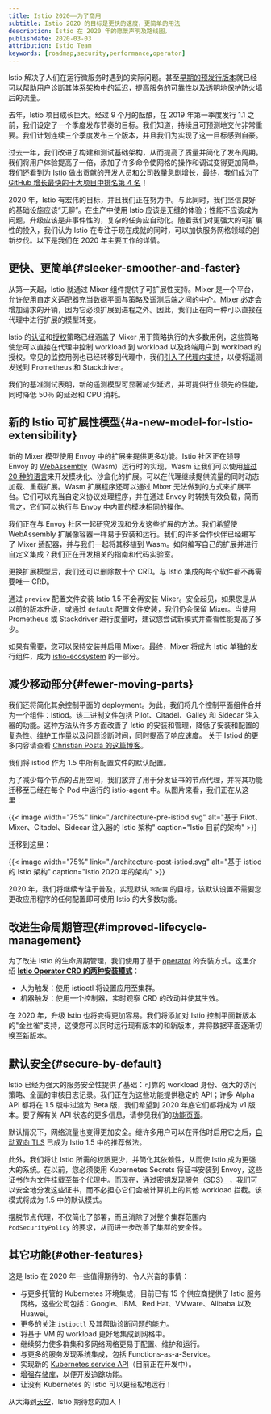 ```yaml
---
title: Istio 2020——为了商用
subtitle: Istio 2020 的目标是更快的速度，更简单的用法
description: Istio 在 2020 年的愿景声明及路线图。
publishdate: 2020-03-03
attribution: Istio Team
keywords: [roadmap,security,performance,operator]
---
```


Istio 解决了人们在运行微服务时遇到的实际问题。甚至[早期的预发行版本](https://kubernetespodcast.com/episode/016-descartes-labs/)就已经可以帮助用户诊断其体系架构中的延迟，提高服务的可靠性以及透明地保护防火墙后的流量。

去年，Istio 项目成长巨大。经过 9 个月的酝酿，在 2019 年第一季度发行 1.1 之前，我们设定了一个季度发布节奏的目标。我们知道，持续且可预测地交付非常重要。我们计划连续三个季度发布三个版本，并且我们为实现了这一目标感到自豪。

过去一年，我们改进了构建和测试基础架构，从而提高了质量并简化了发布周期。我们将用户体验提高了一倍，添加了许多命令使网格的操作和调试变得更加简单。我们还看到为 Istio 做出贡献的开发人员和公司数量急剧增长，最终，我们成为了 [GitHub 增长最快的十大项目中排名第 4 名](https://octoverse.github.com/#fastest-growing-oss-projects-by-contributors)！

2020 年，Istio 有宏伟的目标，并且我们正在努力中。与此同时，我们坚信良好的基础设施应该“无聊”。在生产中使用 Istio 应该是无缝的体验；性能不应该成为问题，升级应该是非事件性的，复杂的任务应自动化。随着我们对更强大的可扩展性的投入，我们认为 Istio 在专注于现在成就的同时，可以加快服务网格领域的创新步伐。以下是我们在 2020 年主要工作的详情。

## 更快、更简单{#sleeker-smoother-and-faster}

从第一天起，Istio 就通过 Mixer 组件提供了可扩展性支持。Mixer 是一个平台，允许使用自定义[适配器](/zh/docs/reference/config/policy-and-telemetry/mixer-overview/#adapters)充当数据平面与策略及遥测后端之间的中介。Mixer 必定会增加请求的开销，因为它必须扩展到进程之外。因此，我们正在向一种可以直接在代理中进行扩展的模型转变。

Istio 的[认证](/zh/docs/concepts/security/#authentication-policies)和[授权](/zh/docs/concepts/security/#authorization)策略已经涵盖了 Mixer 用于策略执行的大多数用例，这些策略使您可以直接在代理中控制 workload 到 workload 以及终端用户到 workload 的授权。常见的监控用例也已经转移到代理中，我们[引入了代理内支持](/zh/docs/ops/configuration/telemetry/in-proxy-service-telemetry/)，以便将遥测发送到 Prometheus 和 Stackdriver。

我们的基准测试表明，新的遥测模型可显著减少延迟，并可提供行业领先的性能，同时降低 50％ 的延迟和 CPU 消耗。

## 新的 Istio 可扩展性模型{#a-new-model-for-Istio-extensibility}

新的 Mixer 模型使用 Envoy 中的扩展来提供更多功能。Istio 社区正在领导 Envoy 的 [WebAssembly](https://webassembly.org/)（Wasm）运行时的实现，Wasm 让我们可以使用[超过 20 种的语言](https://github.com/appcypher/awesome-wasm-langs)来开发模块化、沙盒化的扩展。可以在代理继续提供流量的同时动态加载、重载扩展。Wasm 扩展程序还可以通过 Mixer 无法做到的方式来扩展平台。它们可以充当自定义协议处理程序，并在通过 Envoy 时转换有效负载，简而言之，它们可以执行与 Envoy 中内置的模块相同的操作。

我们正在与 Envoy 社区一起研究发现和分发这些扩展的方法。我们希望使 WebAssembly 扩展像容器一样易于安装和运行。我们的许多合作伙伴已经编写了 Mixer 适配器，并与我们一起将其移植到 Wasm。如何编写自己的扩展并进行自定义集成？我们正在开发相关的指南和代码实验室。

更换扩展模型后，我们还可以删除数十个 CRD。与 Istio 集成的每个软件都不再需要唯一 CRD。

通过 `preview` 配置文件安装 Istio 1.5 不会再安装 Mixer。安全起见，如果您是从以前的版本升级，或通过 `default` 配置文件安装，我们仍会保留 Mixer。当使用 Prometheus  或 Stackdriver 进行度量时，建议您尝试新模式并查看性能提高了多少。

如果有需要，您可以保持安装并启用 Mixer。最终，Mixer 将成为 Istio 单独的发行组件，成为 [istio-ecosystem](https://github.com/istio-ecosystem/) 的一部分。

## 减少移动部分{#fewer-moving-parts}

我们还将简化其余控制平面的 deployment。为此，我们将几个控制平面组件合并为一个组件：Istiod。该二进制文件包括 Pilot、Citadel、Galley 和 Sidecar 注入器的功能。这种方法从许多方面改善了 Istio 的安装和管理，降低了安装和配置的复杂性、维护工作量以及问题诊断时间，同时提高了响应速度。
关于 Istiod 的更多内容请查看 [Christian Posta 的这篇博客](https://blog.christianposta.com/microservices/istio-as-an-example-of-when-not-to-do-microservices/)。

我们将 istiod 作为 1.5 中所有配置文件的默认配置。

为了减少每个节点的占用空间，我们放弃了用于分发证书的节点代理，并将其功能迁移至已经在每个 Pod 中运行的 istio-agent 中。从图片来看，我们正在从这里：

{{< image width="75%"
    link="./architecture-pre-istiod.svg"
    alt="基于 Pilot、Mixer、Citadel、Sidecar 注入器的 Istio 架构"
    caption="Istio 目前的架构"
    >}}

迁移到这里：

{{< image width="75%"
    link="./architecture-post-istiod.svg"
    alt="基于 istiod 的 Istio 架构"
    caption="Istio 2020 年的架构"
    >}}

2020 年，我们将继续专注于普及，实现默认 `零配置` 的目标，该默认设置不需要您更改应用程序的任何配置即可使用 Istio 的大多数功能。

## 改进生命周期管理{#improved-lifecycle-management}

为了改进 Istio 的生命周期管理，我们使用了基于 [operator](https://kubernetes.io/docs/concepts/extend-kubernetes/operator/) 的安装方式。这里介绍 **[Istio Operator CRD 的两种安装模式](/zh/docs/setup/install/istioctl/)**：

- 人为触发：使用 istioctl 将设置应用至集群。
- 机器触发：使用一个控制器，实时观察 CRD 的改动并使其生效。

在 2020 年，升级 Istio 也将变得更加容易。我们将添加对 Istio 控制平面新版本的"金丝雀"支持，这使您可以同时运行现有版本的和新版本，并将数据平面逐渐切换至新版本。

## 默认安全{#secure-by-default}

Istio 已经为强大的服务安全性提供了基础：可靠的 workload 身份、强大的访问策略、全面的审核日志记录。我们正在为这些功能提供稳定的 API；许多 Alpha API 都将在 1.5 版中过渡为 Beta 版，我们希望到 2020 年底它们都将成为 v1 版本。要了解有关 API 状态的更多信息，请参见我们的[功能页面](/zh/about/feature-stages/#istio-features)。

默认情况下，网络流量也变得更加安全。继许多用户可以在评估时启用它之后，[自动双向 TLS](/zh/docs/tasks/security/authentication/auto-mtls/) 已成为 Istio 1.5 中的推荐做法。

此外，我们将让 Istio 所需的权限更少，并简化其依赖性，从而使 Istio 成为更强大的系统。在以前，您必须使用 Kubernetes Secrets 将证书安装到 Envoy，这些证书作为文件挂载至每个代理中。而现在，通过[密钥发现服务（SDS）](https://www.envoyproxy.io/docs/envoy/latest/configuration/security/secret) ，我们可以安全地分发这些证书，而不必担心它们会被计算机上的其他 workload 拦截。该模式将成为 1.5 中的默认模式。

摆脱节点代理，不仅简化了部署，而且消除了对整个集群范围内 `PodSecurityPolicy` 的要求，从而进一步改善了集群的安全性。

## 其它功能{#other-features}

这是 Istio 在 2020 年一些值得期待的、令人兴奋的事情：

- 与更多托管的 Kubernetes 环境集成，目前已有 15 个供应商提供了 Istio 服务网格，这些公司包括：Google、IBM、Red Hat、VMware、Alibaba 以及 Huawei。
- 更多的关注 `istioctl` 及其帮助诊断问题的能力。
- 将基于 VM 的 workload 更好地集成到网格中。
- 继续努力使多群集和多网络网格更易于配置、维护和运行。
- 与更多的服务发现系统集成，包括 Functions-as-a-Service。
- 实现新的 [Kubernetes service API](https://kubernetes-sigs.github.io/service-apis/)（目前正在开发中）。
- [增强存储库](https://github.com/istio/enhancements/)，以便开发追踪功能。
- 让没有 Kubernetes 的 Istio 可以更轻松地运行！

从大海到[天空](https://www.youtube.com/watch?v=YjZ4AZ7hRM0)，Istio 期待您的加入！

